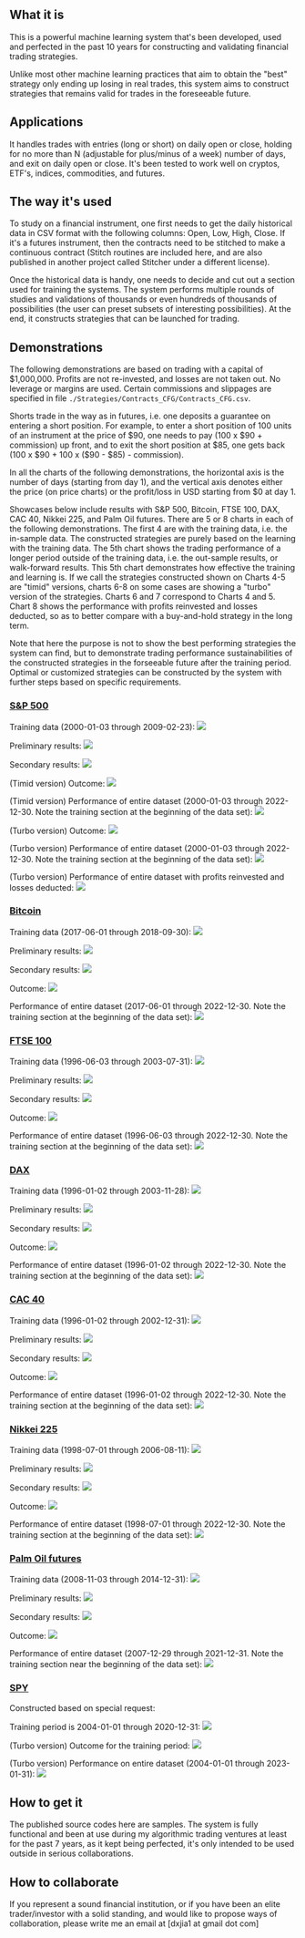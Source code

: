 ## What it is

This is a powerful machine learning system that's been developed, used and perfected in the past 10 years for constructing and validating financial trading strategies.

Unlike most other machine learning practices that aim to obtain the "best" strategy only ending up losing in real trades, this system aims to construct strategies that remains valid for trades in the foreseeable future.

## Applications

It handles trades with entries (long or short) on daily open or close, holding for no more than N (adjustable for plus/minus of a week) number of days, and exit on daily open or close.  It's been tested to work well on cryptos, ETF's, indices, commodities, and futures.  

## The way it's used

To study on a financial instrument, one first needs to get the daily historical data in CSV format with the following columns: Open, Low, High, Close.  If it's a futures instrument, then the contracts need to be stitched to make a continuous contract (Stitch routines are included here, and are also published in another project called Stitcher under a different license).

Once the historical data is handy, one needs to decide and cut out a section used for training the systems.  The system performs multiple rounds of studies and validations of thousands or even hundreds of thousands of possibilities (the user can preset subsets of interesting possibilities).  At the end, it constructs strategies that can be launched for trading.  

## Demonstrations

The following demonstrations are based on trading with a capital of \$1,000,000.  Profits are not re-invested, and losses are not taken out.  No leverage or margins are used.  Certain commissions and slippages are specified in file `./Strategies/Contracts_CFG/Contracts_CFG.csv`.

Shorts trade in the way as in futures, i.e. one deposits a guarantee on entering a short position.  For example, to enter a short position of 100 units of an instrument at the price of \$90, one needs to pay (100 x \$90 + commission) up front, and to exit the short position at \$85, one gets back (100 x \$90 + 100 x (\$90 - \$85) - commission).

In all the charts of the following demonstrations, the horizontal axis is the number of days (starting from day 1), and the vertical axis denotes either the price (on price charts) or the profit/loss in USD starting from \$0 at day 1.

Showcases below include results with S&P 500, Bitcoin, FTSE 100, DAX, CAC 40, Nikkei 225, and Palm Oil futures.  There are 5 or 8 charts in each of the following demonstrations.  The first 4 are with the training data, i.e. the in-sample data.  The constructed strategies are purely based on the learning with the training data.  The 5th chart shows the trading performance of a longer period outside of the training data, i.e. the out-sample results, or walk-forward results.  This 5th chart demonstrates how effective the training and learning is.  If we call the strategies constructed shown on Charts 4-5 are "timid" versions, charts 6-8 on some cases are showing a "turbo" version of the strategies.  Charts 6 and 7 correspond to Charts 4 and 5.  Chart 8 shows the performance with profits reinvested and losses deducted, so as to better compare with a buy-and-hold strategy in the long term.

Note that here the purpose is not to show the best performing strategies the system can find, but to demonstrate trading performance sustainabilities of the constructed strategies in the forseeable future after the training period.  Optimal or customized strategies can be constructed by the system with further steps based on specific requirements.

### [S&P 500](https://finance.yahoo.com/quote/%5EGSPC?p=%5EGSPC)

Training data (2000-01-03 through 2009-02-23):
<img src="./Outputs/SP/Images/Prices.png" />

Preliminary results:
<img src="./Outputs/SP/Images/Preliminary.png" />

Secondary results:
<img src="./Outputs/SP/Images/Secondary.png" />

(Timid version) Outcome:
<img src="./Outputs/SP/Images/Outcome.png" />
 
(Timid version) Performance of entire dataset (2000-01-03 through 2022-12-30. Note the training section at the beginning of the data set):
<img src="./Outputs/SP/Images/Performance.png" />

(Turbo version) Outcome:
<img src="./Outputs/SP/Images/Outcome-t.png" />
 
(Turbo version) Performance of entire dataset (2000-01-03 through 2022-12-30. Note the training section at the beginning of the data set):
<img src="./Outputs/SP/Images/Performance-t.png" />

(Turbo version) Performance of entire dataset with profits reinvested and losses deducted:
<img src="./Outputs/SP/Images/Performance-t-r.png" />

### [Bitcoin](https://finance.yahoo.com/quote/BTC-USD?p=BTC-USD)

Training data (2017-06-01 through 2018-09-30):
<img src="./Outputs/BTC/Images/Prices.png" />

Preliminary results:
<img src="./Outputs/BTC/Images/Preliminary.png" />

Secondary results:
<img src="./Outputs/BTC/Images/Secondary.png" />

Outcome:
<img src="./Outputs/BTC/Images/Outcome.png" />
 
Performance of entire dataset (2017-06-01 through 2022-12-30. Note the training section at the beginning of the data set):
<img src="./Outputs/BTC/Images/Performance.png" />

### [FTSE 100](https://finance.yahoo.com/quote/%5EFTSE?p=%5EFTSE)

Training data (1996-06-03 through 2003-07-31):
<img src="./Outputs/FTSE/Images/Prices.png" />

Preliminary results:
<img src="./Outputs/FTSE/Images/Preliminary.png" />

Secondary results:
<img src="./Outputs/FTSE/Images/Secondary.png" />

Outcome:
<img src="./Outputs/FTSE/Images/Outcome.png" />
 
Performance of entire dataset (1996-06-03 through 2022-12-30. Note the training section at the beginning of the data set):
<img src="./Outputs/FTSE/Images/Performance.png" />

### [DAX](https://finance.yahoo.com/quote/%5EGDAXI?p=%5EGDAXI)

Training data (1996-01-02 through 2003-11-28):
<img src="./Outputs/DAX/Images/Prices.png" />

Preliminary results:
<img src="./Outputs/DAX/Images/Preliminary.png" />

Secondary results:
<img src="./Outputs/DAX/Images/Secondary.png" />

Outcome:
<img src="./Outputs/DAX/Images/Outcome.png" />
 
Performance of entire dataset (1996-01-02 through 2022-12-30. Note the training section at the beginning of the data set):
<img src="./Outputs/DAX/Images/Performance.png" />

### [CAC 40](https://finance.yahoo.com/quote/%5EFCHI?p=%5EFCHI)

Training data (1996-01-02 through 2002-12-31):
<img src="./Outputs/CAC/Images/Prices.png" />

Preliminary results:
<img src="./Outputs/CAC/Images/Preliminary.png" />

Secondary results:
<img src="./Outputs/CAC/Images/Secondary.png" />

Outcome:
<img src="./Outputs/CAC/Images/Outcome.png" />
 
Performance of entire dataset (1996-01-02 through 2022-12-30. Note the training section at the beginning of the data set):
<img src="./Outputs/CAC/Images/Performance.png" />

### [Nikkei 225](https://finance.yahoo.com/quote/%5EN225?p=%5EN225)

Training data (1998-07-01 through 2006-08-11):
<img src="./Outputs/N225/Images/Prices.png" />

Preliminary results:
<img src="./Outputs/N225/Images/Preliminary.png" />

Secondary results:
<img src="./Outputs/N225/Images/Secondary.png" />

Outcome:
<img src="./Outputs/N225/Images/Outcome.png" />
 
Performance of entire dataset (1998-07-01 through 2022-12-30. Note the training section at the beginning of the data set):
<img src="./Outputs/N225/Images/Performance.png" />

### [Palm Oil futures](https://www.barchart.com/futures/quotes/YH*0/profile)

Training data (2008-11-03 through 2014-12-31):
<img src="./Outputs/P/Images/Prices.png" />

Preliminary results:
<img src="./Outputs/P/Images/Preliminary.png" />

Secondary results:
<img src="./Outputs/P/Images/Secondary.png" />

Outcome:
<img src="./Outputs/P/Images/Outcome.png" />
 
Performance of entire dataset (2007-12-29 through 2021-12-31. Note the training section near the beginning of the data set):
<img src="./Outputs/P/Images/Performance.png" />

### [SPY](https://finance.yahoo.com/quote/SPY?p=SPY&.tsrc=fin-srch)

Constructed based on special request:

Training period is 2004-01-01 through 2020-12-31:
<img src="./Outputs/SPY/Images/Prices.png" />

(Turbo version) Outcome for the training period:
<img src="./Outputs/SPY/Images/Outcome-t.png" />

(Turbo version) Performance on entire dataset (2004-01-01 through 2023-01-31):
<img src="./Outputs/SPY/Images/Performance-t.png" />

## How to get it

The published source codes here are samples. The system is fully functional and been at use during my algorithmic trading ventures at least for the past 7 years, as it kept being perfected, it's only intended to be used outside in serious collaborations.

## How to collaborate

If you represent a sound financial institution, or if you have been an elite trader/investor with a solid standing, and would like to propose ways of collaboration, please write me an email at [dxjia1 at gmail dot com]
